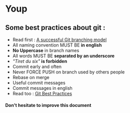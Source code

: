 # Youp

## Some best practices about git :


* Read first : [A successful Git branching model](http://nvie.com/posts/a-successful-git-branching-model/)
* All naming convention MUST BE __in english__
* __No Uppercase__ in branch names
* All words MUST BE __separated by an underscore__
* *"Tiret du six"* __is forbidden__
* Commit early and often
* Never FORCE PUSH on branch used by others people
* Rebase on merge
* Useful commit messages
* Commit messages in english
* Read too : [Git Best Practices](http://sethrobertson.github.io/GitBestPractices/)

#### Don't hesitate to improve this document
